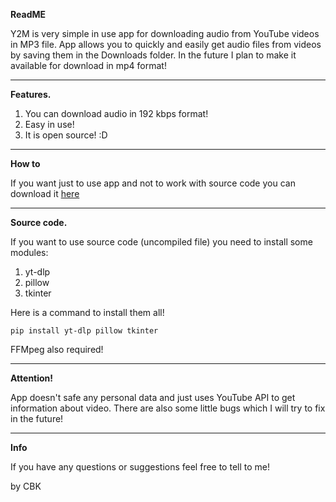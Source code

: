 **ReadME**

Y2M is very simple in use app for downloading audio from YouTube videos in MP3 file. App allows you to quickly and easily get audio files from videos by saving them in the Downloads folder. In the future I plan to make it available for download in mp4 format!

___________________________________

**Features.**
1. You can download audio in 192 kbps format!
2. Easy in use!
3. It is open source! :D

___________________________________

**How to**

If you want just to use app and not to work with source code you can download it [here](https://drive.google.com/file/d/1Xv76stF2M7_f2P-KpkSNrF3Wl4ncsRul/view?usp=sharing)
___________________________________

**Source code.**

If you want to use source code (uncompiled file) you need to install some modules:
1. yt-dlp
2. pillow
3. tkinter

Here is a command to install them all!

```pip install yt-dlp pillow tkinter```

FFMpeg also required!

___________________________________

**Attention!**

App doesn't safe any personal data and just uses YouTube API to get information about video. There are also some little bugs which I will try to fix in the future!

___________________________________

**Info**

If you have any questions or suggestions feel free to tell to me! 

by CBK
